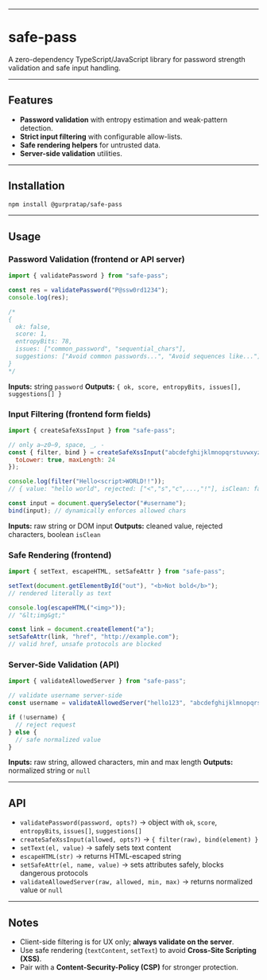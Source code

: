 -----

# safe-pass

A zero-dependency TypeScript/JavaScript library for password strength validation and safe input handling.

-----

## Features

  - **Password validation** with entropy estimation and weak-pattern detection.
  - **Strict input filtering** with configurable allow-lists.
  - **Safe rendering helpers** for untrusted data.
  - **Server-side validation** utilities.

-----

## Installation

```bash
npm install @gurpratap/safe-pass
```

-----

## Usage

### Password Validation (frontend or API server)

```javascript
import { validatePassword } from "safe-pass";

const res = validatePassword("P@ssw0rd1234");
console.log(res);

/*
{
  ok: false,
  score: 1,
  entropyBits: 78,
  issues: ["common_password", "sequential_chars"],
  suggestions: ["Avoid common passwords...", "Avoid sequences like..."]
}
*/
```

**Inputs:** string `password`
**Outputs:** `{ ok, score, entropyBits, issues[], suggestions[] }`

### Input Filtering (frontend form fields)

```javascript
import { createSafeXssInput } from "safe-pass";

// only a–z0–9, space, _, -
const { filter, bind } = createSafeXssInput("abcdefghijklmnopqrstuvwxyz0123456789 _-", {
  toLower: true, maxLength: 24
});

console.log(filter("Hello<script>WORLD!!"));
// { value: "hello world", rejected: ["<","s","c",...,"!"], isClean: false }

const input = document.querySelector("#username");
bind(input); // dynamically enforces allowed chars
```

**Inputs:** raw string or DOM input
**Outputs:** cleaned value, rejected characters, boolean `isClean`

### Safe Rendering (frontend)

```javascript
import { setText, escapeHTML, setSafeAttr } from "safe-pass";

setText(document.getElementById("out"), "<b>Not bold</b>"); 
// rendered literally as text

console.log(escapeHTML("<img>")); 
// "&lt;img&gt;"

const link = document.createElement("a");
setSafeAttr(link, "href", "http://example.com"); 
// valid href, unsafe protocols are blocked
```

### Server-Side Validation (API)

```javascript
import { validateAllowedServer } from "safe-pass";

// validate username server-side
const username = validateAllowedServer("hello123", "abcdefghijklmnopqrstuvwxyz0123456789", 3, 24);

if (!username) {
  // reject request
} else {
  // safe normalized value
}
```

**Inputs:** raw string, allowed characters, min and max length
**Outputs:** normalized string or `null`

-----

## API

  - `validatePassword(password, opts?)` → object with `ok`, `score`, `entropyBits`, `issues[]`, `suggestions[]`
  - `createSafeXssInput(allowed, opts?)` → `{ filter(raw), bind(element) }`
  - `setText(el, value)` → safely sets text content
  - `escapeHTML(str)` → returns HTML-escaped string
  - `setSafeAttr(el, name, value)` → sets attributes safely, blocks dangerous protocols
  - `validateAllowedServer(raw, allowed, min, max)` → returns normalized value or `null`

-----

## Notes

  - Client-side filtering is for UX only; **always validate on the server**.
  - Use safe rendering (`textContent`, `setText`) to avoid **Cross-Site Scripting (XSS)**.
  - Pair with a **Content-Security-Policy (CSP)** for stronger protection.